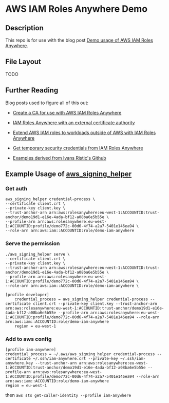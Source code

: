 # AWS IAM Roles Anywhere Demo

## Description

This repo is for use with the blog post [Demo usage of AWS IAM Roles Anywhere](https://dev.to/johnmccuk/aws-iam-roles-anywhere-demo-15hj-temp-slug-8920603?preview=04a3ca7a8d6c776ec3aa7a2979ad23405ed4c6b96382dc569040faafe085536b10029f8b8eeb97b657df721dd7d6808b9b7960a7357cb1233602ca8e).

## File Layout
TODO

## Further Reading
Blog posts used to figure all of this out:

- [Create a CA for use with AWS IAM Roles Anywhere](https://medium.com/cyberark-engineering/calling-aws-services-from-your-on-premises-servers-using-iam-roles-anywhere-3e335ed648be)

- [IAM Roles Anywhere with an external certificate authority](https://aws.amazon.com/blogs/security/iam-roles-anywhere-with-an-external-certificate-authority/)

- [Extend AWS IAM roles to workloads outside of AWS with IAM Roles Anywhere](https://aws.amazon.com/blogs/security/extend-aws-iam-roles-to-workloads-outside-of-aws-with-iam-roles-anywhere/)

- [Get temporary security credentials from IAM Roles Anywhere](https://docs.aws.amazon.com/rolesanywhere/latest/userguide/credential-helper.html#credential-helper-credential-process)

- [Examples derived from Ivans Ristic's Github](https://github.com/ivanr/bulletproof-tls/tree/master/private-ca)

## Example Usage of [aws_signing_helper](https://docs.aws.amazon.com/rolesanywhere/latest/userguide/credential-helper.html)

### Get auth

```
aws_signing_helper credential-process \
--certificate client.crt \
--private-key client.key \
--trust-anchor-arn arn:aws:rolesanywhere:eu-west-1:ACCOUNTID:trust-anchor/demo19d1-e16e-4ada-bf12-a08ba6e5b55e \
--profile-arn arn:aws:rolesanywhere:eu-west-1:ACCOUNTID:profile/demo772c-00d6-4f74-a2a7-5401e146ea94 \
--role-arn arn:aws:iam::ACCOUNTID:role/demo-iam-anywhere
```

### Serve the permission

```
./aws_signing_helper serve \
--certificate client.crt \
--private-key client.key \
--trust-anchor-arn arn:aws:rolesanywhere:eu-west-1:ACCOUNTID:trust-anchor/demo19d1-e16e-4ada-bf12-a08ba6e5b55e \
--profile-arn arn:aws:rolesanywhere:eu-west-1:ACCOUNTID:profile/demo772c-00d6-4f74-a2a7-5401e146ea94 \
--role-arn arn:aws:iam::ACCOUNTID:role/demo-iam-anywhere \
```

```
[profile developer]
    credential_process = aws_signing_helper credential-process --certificate client.crt --private-key client.key --trust-anchor-arn arn:aws:rolesanywhere:eu-west-1:ACCOUNTID:trust-anchor/demo19d1-e16e-4ada-bf12-a08ba6e5b55e --profile-arn arn:aws:rolesanywhere:eu-west-1:ACCOUNTID:profile/demo772c-00d6-4f74-a2a7-5401e146ea94 --role-arn arn:aws:iam::ACCOUNTID:role/demo-iam-anywhere 
    region = eu-west-1
```

### Add to aws config

```
[profile iam-anywhere]
credential_process = ~/.aws/aws_signing_helper credential-process --certificate ~/.ssh/iam-anywhere.crt --private-key ~/.ssh/iam-anywhere.key --trust-anchor-arn arn:aws:rolesanywhere:eu-west-1:ACCOUNTID:trust-anchor/demo19d1-e16e-4ada-bf12-a08ba6e5b55e --profile-arn arn:aws:rolesanywhere:eu-west-1:ACCOUNTID:profile/demo772c-00d6-4f74-a2a7-5401e146ea94 --role-arn arn:aws:iam::ACCOUNTID:role/demo-iam-anywhere 
region = eu-west-1
```

then `aws sts get-caller-identity --profile iam-anywhere`
